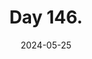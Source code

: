 ---
title: Day 146.
description: Wuthering Waves Jail, finally
date: 2024-05-25
tags: 
  - May 2024
---